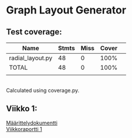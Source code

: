 # Graph Layout Generator

## Test coverage:

| Name             | Stmts | Miss | Cover |   |
|------------------|-------|------|-------|---|
| radial_layout.py | 48    | 0    | 100%  |   |
| TOTAL            | 48    | 0    | 100%  |   |
|                  |       |      |       |   |

<br>
Calculated using coverage.py.

## Viikko 1:
[Määrittelydokumentti](https://github.com/nameisxi/graph-layout-generator/blob/master/documentation/maarittelydokumentti.md)
<br>
[Viikkoraportti 1](https://github.com/nameisxi/graph-layout-generator/blob/master/documentation/viikkoraportti1.md)
